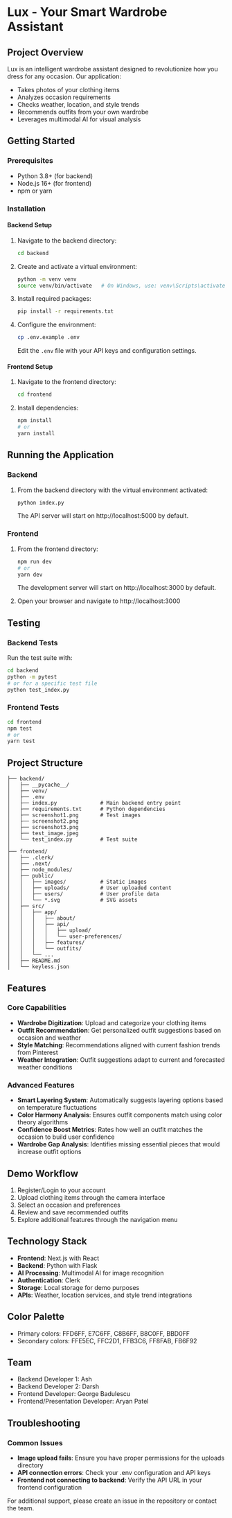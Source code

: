 # Lux - Your Smart Wardrobe Assistant

## Project Overview

Lux is an intelligent wardrobe assistant designed to revolutionize how you dress for any occasion. Our application:

- Takes photos of your clothing items
- Analyzes occasion requirements
- Checks weather, location, and style trends
- Recommends outfits from your own wardrobe
- Leverages multimodal AI for visual analysis

## Getting Started

### Prerequisites

- Python 3.8+ (for backend)
- Node.js 16+ (for frontend)
- npm or yarn

### Installation

#### Backend Setup

1. Navigate to the backend directory:

   ```bash
   cd backend
   ```

2. Create and activate a virtual environment:

   ```bash
   python -m venv venv
   source venv/bin/activate   # On Windows, use: venv\Scripts\activate
   ```

3. Install required packages:

   ```bash
   pip install -r requirements.txt
   ```

4. Configure the environment:
   ```bash
   cp .env.example .env
   ```
   Edit the `.env` file with your API keys and configuration settings.

#### Frontend Setup

1. Navigate to the frontend directory:

   ```bash
   cd frontend
   ```

2. Install dependencies:
   ```bash
   npm install
   # or
   yarn install
   ```

## Running the Application

### Backend

1. From the backend directory with the virtual environment activated:
   ```bash
   python index.py
   ```
   The API server will start on http://localhost:5000 by default.

### Frontend

1. From the frontend directory:

   ```bash
   npm run dev
   # or
   yarn dev
   ```

   The development server will start on http://localhost:3000 by default.

2. Open your browser and navigate to http://localhost:3000

## Testing

### Backend Tests

Run the test suite with:

```bash
cd backend
python -m pytest
# or for a specific test file
python test_index.py
```

### Frontend Tests

```bash
cd frontend
npm test
# or
yarn test
```

## Project Structure

```
├── backend/
│   ├── __pycache__/
│   ├── venv/
│   ├── .env
│   ├── index.py              # Main backend entry point
│   ├── requirements.txt      # Python dependencies
│   ├── screenshot1.png       # Test images
│   ├── screenshot2.png
│   ├── screenshot3.png
│   ├── test_image.jpeg
│   └── test_index.py         # Test suite
│
├── frontend/
│   ├── .clerk/
│   ├── .next/
│   ├── node_modules/
│   ├── public/
│   │   ├── images/           # Static images
│   │   ├── uploads/          # User uploaded content
│   │   ├── users/            # User profile data
│   │   └── *.svg             # SVG assets
│   ├── src/
│   │   ├── app/
│   │   │   ├── about/
│   │   │   ├── api/
│   │   │   │   ├── upload/
│   │   │   │   └── user-preferences/
│   │   │   ├── features/
│   │   │   └── outfits/
│   │   └── ...
│   ├── README.md
│   └── keyless.json
```

## Features

### Core Capabilities

- **Wardrobe Digitization**: Upload and categorize your clothing items
- **Outfit Recommendation**: Get personalized outfit suggestions based on occasion and weather
- **Style Matching**: Recommendations aligned with current fashion trends from Pinterest
- **Weather Integration**: Outfit suggestions adapt to current and forecasted weather conditions

### Advanced Features

- **Smart Layering System**: Automatically suggests layering options based on temperature fluctuations
- **Color Harmony Analysis**: Ensures outfit components match using color theory algorithms
- **Confidence Boost Metrics**: Rates how well an outfit matches the occasion to build user confidence
- **Wardrobe Gap Analysis**: Identifies missing essential pieces that would increase outfit options

## Demo Workflow

1. Register/Login to your account
2. Upload clothing items through the camera interface
3. Select an occasion and preferences
4. Review and save recommended outfits
5. Explore additional features through the navigation menu

## Technology Stack

- **Frontend**: Next.js with React
- **Backend**: Python with Flask
- **AI Processing**: Multimodal AI for image recognition
- **Authentication**: Clerk
- **Storage**: Local storage for demo purposes
- **APIs**: Weather, location services, and style trend integrations

## Color Palette

- Primary colors: FFD6FF, E7C6FF, C8B6FF, B8C0FF, BBD0FF
- Secondary colors: FFE5EC, FFC2D1, FFB3C6, FF8FAB, FB6F92

## Team

- Backend Developer 1: Ash
- Backend Developer 2: Darsh
- Frontend Developer: George Badulescu
- Frontend/Presentation Developer: Aryan Patel

## Troubleshooting

### Common Issues

- **Image upload fails**: Ensure you have proper permissions for the uploads directory
- **API connection errors**: Check your .env configuration and API keys
- **Frontend not connecting to backend**: Verify the API URL in your frontend configuration

For additional support, please create an issue in the repository or contact the team.
